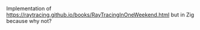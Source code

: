 Implementation of https://raytracing.github.io/books/RayTracingInOneWeekend.html but in Zig because why not?
